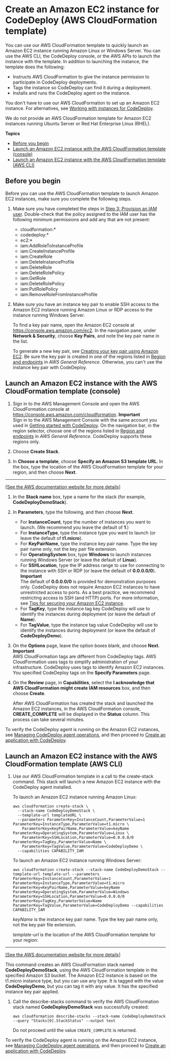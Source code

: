 # Create an Amazon EC2 instance for CodeDeploy \(AWS CloudFormation template\)<a name="instances-ec2-create-cloudformation-template"></a>

You can use our AWS CloudFormation template to quickly launch an Amazon EC2 instance running Amazon Linux or Windows Server\. You can use the AWS CLI, the CodeDeploy console, or the AWS APIs to launch the instance with the template\. In addition to launching the instance, the template does the following:
+ Instructs AWS CloudFormation to give the instance permission to participate in CodeDeploy deployments\.
+ Tags the instance so CodeDeploy can find it during a deployment\.
+ Installs and runs the CodeDeploy agent on the instance\.

You don't have to use our AWS CloudFormation to set up an Amazon EC2 instance\. For alternatives, see [Working with instances for CodeDeploy](instances.md)\.

We do not provide an AWS CloudFormation template for Amazon EC2 instances running Ubuntu Server or Red Hat Enterprise Linux \(RHEL\)\.

**Topics**
+ [Before you begin](#instances-ec2-create-cloudformation-template-before)
+ [Launch an Amazon EC2 instance with the AWS CloudFormation template \(console\)](#instances-ec2-create-cloudformation-template-console)
+ [Launch an Amazon EC2 instance with the AWS CloudFormation template \(AWS CLI\)](#instances-ec2-create-cloudformation-template-cli)

## Before you begin<a name="instances-ec2-create-cloudformation-template-before"></a>

Before you can use the AWS CloudFormation template to launch Amazon EC2 instances, make sure you complete the following steps\.

1. Make sure you have completed the steps in [Step 3: Provision an IAM user](getting-started-provision-user.md)\. Double\-check that the policy assigned to the IAM user has the following minimum permissions and add any that are not present:
   + cloudformation:\*
   + codedeploy:\*
   + ec2:\*
   + iam:AddRoleToInstanceProfile
   + iam:CreateInstanceProfile
   + iam:CreateRole
   + iam:DeleteInstanceProfile
   + iam:DeleteRole
   + iam:DeleteRolePolicy
   + iam:GetRole
   + iam:DeleteRolePolicy
   + iam:PutRolePolicy
   + iam:RemoveRoleFromInstanceProfile

1. Make sure you have an instance key pair to enable SSH access to the Amazon EC2 instance running Amazon Linux or RDP access to the instance running Windows Server\.

   To find a key pair name, open the Amazon EC2 console at [https://console\.aws\.amazon\.com/ec2](https://console.aws.amazon.com/ec2)\. In the navigation pane, under **Network & Security**, choose **Key Pairs**, and note the key pair name in the list\. 

   To generate a new key pair, see [Creating your key pair using Amazon EC2](https://docs.aws.amazon.com/AWSEC2/latest/UserGuide/ec2-key-pairs.html#having-ec2-create-your-key-pair)\. Be sure the key pair is created in one of the regions listed in [Region and endpoints](https://docs.aws.amazon.com/general/latest/gr/rande.html#codedeploy_region) in *AWS General Reference*\. Otherwise, you can't use the instance key pair with CodeDeploy\.

## Launch an Amazon EC2 instance with the AWS CloudFormation template \(console\)<a name="instances-ec2-create-cloudformation-template-console"></a>

1. Sign in to the AWS Management Console and open the AWS CloudFormation console at [https://console\.aws\.amazon\.com/cloudformation](https://console.aws.amazon.com/cloudformation/)\.
**Important**  
Sign in to the AWS Management Console with the same account you used in [Getting started with CodeDeploy](getting-started-codedeploy.md)\. On the navigation bar, in the region selector, choose one of the regions listed in [Region and endpoints](https://docs.aws.amazon.com/general/latest/gr/rande.html#codedeploy_region) in *AWS General Reference*\. CodeDeploy supports these regions only\.

1. Choose **Create Stack**\.

1. In **Choose a template**, choose **Specify an Amazon S3 template URL**\. In the box, type the location of the AWS CloudFormation template for your region, and then choose **Next**\.  
****    
[\[See the AWS documentation website for more details\]](http://docs.aws.amazon.com/codedeploy/latest/userguide/instances-ec2-create-cloudformation-template.html)

1. In the **Stack name** box, type a name for the stack \(for example, **CodeDeployDemoStack**\)\.

1. In **Parameters**, type the following, and then choose **Next**\.
   + For **InstanceCount**, type the number of instances you want to launch\. \(We recommend you leave the default of **1**\.\)
   + For **InstanceType**, type the instance type you want to launch \(or leave the default of **t1\.micro**\)\.
   + For **KeyPairName**, type the instance key pair name\. Type the key pair name only, not the key pair file extension\.
   + For **OperatingSystem** box, type **Windows** to launch instances running Windows Server \(or leave the default of **Linux**\)\.
   + For **SSHLocation**, type the IP address range to use for connecting to the instance with SSH or RDP \(or leave the default of **0\.0\.0\.0/0**\)\.
**Important**  
The default of **0\.0\.0\.0/0** is provided for demonstration purposes only\. CodeDeploy does not require Amazon EC2 instances to have unrestricted access to ports\. As a best practice, we recommend restricting access to SSH \(and HTTP\) ports\. For more information, see [Tips for securing your Amazon EC2 instance](https://aws.amazon.com/articles/1233)\.
   + For **TagKey**, type the instance tag key CodeDeploy will use to identify the instances during deployment \(or leave the default of **Name**\)\.
   + For **TagValue**, type the instance tag value CodeDeploy will use to identify the instances during deployment \(or leave the default of **CodeDeployDemo**\)\.

1. On the **Options** page, leave the option boxes blank, and choose **Next**\.
**Important**  
AWS CloudFormation tags are different from CodeDeploy tags\. AWS CloudFormation uses tags to simplify administration of your infrastructure\. CodeDeploy uses tags to identify Amazon EC2 instances\. You specified CodeDeploy tags on the **Specify Parameters** page\.

1. On the **Review** page, in **Capabilities**, select the **I acknowledge that AWS CloudFormation might create IAM resources** box, and then choose **Create**\.

   After AWS CloudFormation has created the stack and launched the Amazon EC2 instances, in the AWS CloudFormation console, **CREATE\_COMPLETE** will be displayed in the **Status** column\. This process can take several minutes\.

To verify the CodeDeploy agent is running on the Amazon EC2 instances, see [Managing CodeDeploy agent operations](codedeploy-agent-operations.md), and then proceed to [Create an application with CodeDeploy](applications-create.md)\.

## Launch an Amazon EC2 instance with the AWS CloudFormation template \(AWS CLI\)<a name="instances-ec2-create-cloudformation-template-cli"></a>

1. Use our AWS CloudFormation template in a call to the create\-stack command\. This stack will launch a new Amazon EC2 instance with the CodeDeploy agent installed\.

   To launch an Amazon EC2 instance running Amazon Linux:

   ```
   aws cloudformation create-stack \
     --stack-name CodeDeployDemoStack \
     --template-url templateURL \
     --parameters ParameterKey=InstanceCount,ParameterValue=1 ParameterKey=InstanceType,ParameterValue=t1.micro \
       ParameterKey=KeyPairName,ParameterValue=keyName ParameterKey=OperatingSystem,ParameterValue=Linux \
       ParameterKey=SSHLocation,ParameterValue=0.0.0.0/0 ParameterKey=TagKey,ParameterValue=Name \
       ParameterKey=TagValue,ParameterValue=CodeDeployDemo \
     --capabilities CAPABILITY_IAM
   ```

   To launch an Amazon EC2 instance running Windows Server: 

   ```
   aws cloudformation create-stack --stack-name CodeDeployDemoStack --template-url template-url --parameters ParameterKey=InstanceCount,ParameterValue=1 ParameterKey=InstanceType,ParameterValue=t1.micro ParameterKey=KeyPairName,ParameterValue=keyName ParameterKey=OperatingSystem,ParameterValue=Windows ParameterKey=SSHLocation,ParameterValue=0.0.0.0/0 ParameterKey=TagKey,ParameterValue=Name ParameterKey=TagValue,ParameterValue=CodeDeployDemo --capabilities CAPABILITY_IAM
   ```

   *keyName* is the instance key pair name\. Type the key pair name only, not the key pair file extension\.

   *template\-url* is the location of the AWS CloudFormation template for your region:  
****    
[\[See the AWS documentation website for more details\]](http://docs.aws.amazon.com/codedeploy/latest/userguide/instances-ec2-create-cloudformation-template.html)

   This command creates an AWS CloudFormation stack named **CodeDeployDemoStack**, using the AWS CloudFormation template in the specified Amazon S3 bucket\. The Amazon EC2 instance is based on the t1\.micro instance type, but you can use any type\. It is tagged with the value **CodeDeployDemo**, but you can tag it with any value\. It has the specified instance key pair applied\.

1. Call the describe\-stacks command to verify the AWS CloudFormation stack named **CodeDeployDemoStack** was successfully created:

   ```
   aws cloudformation describe-stacks --stack-name CodeDeployDemoStack --query "Stacks[0].StackStatus" --output text
   ```

   Do not proceed until the value `CREATE_COMPLETE` is returned\.

To verify the CodeDeploy agent is running on the Amazon EC2 instance, see [Managing CodeDeploy agent operations](codedeploy-agent-operations.md), and then proceed to [Create an application with CodeDeploy](applications-create.md)\.